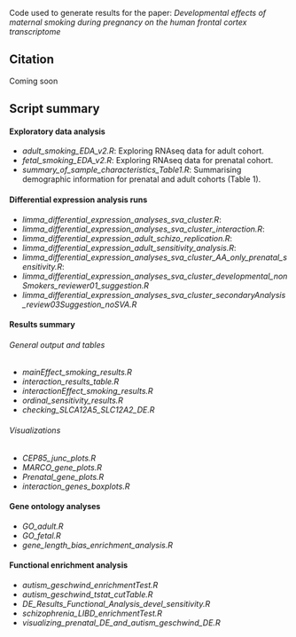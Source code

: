 Code used to generate results for the paper: *Developmental effects of maternal smoking during pregnancy on the human frontal cortex transcriptome*

## Citation
Coming soon

## Script summary

#### Exploratory data analysis
* *adult_smoking_EDA_v2.R*: Exploring RNAseq data for adult cohort.
* *fetal_smoking_EDA_v2.R*: Exploring RNAseq data for prenatal cohort.
* *summary_of_sample_characteristics_Table1.R*: Summarising demographic information for prenatal and adult cohorts (Table 1).

#### Differential expression analysis runs
* *limma_differential_expression_analyses_sva_cluster.R*:
* *limma_differential_expression_analyses_sva_cluster_interaction.R*:
* *limma_differential_expression_adult_schizo_replication.R*:
* *limma_differential_expression_adult_sensitivity_analysis.R*:
* *limma_differential_expression_analyses_sva_cluster_AA_only_prenatal_sensitivity.R*:
* *limma_differential_expression_analyses_sva_cluster_developmental_nonSmokers_reviewer01_suggestion.R*
* *limma_differential_expression_analyses_sva_cluster_secondaryAnalysis_review03Suggestion_noSVA.R*

#### Results summary

###### General output and tables
* *mainEffect_smoking_results.R*
* *interaction_results_table.R*
* *interactionEffect_smoking_results.R*
* *ordinal_sensitivity_results.R*
* *checking_SLCA12A5_SLC12A2_DE.R*

###### Visualizations
* *CEP85_junc_plots.R*
* *MARCO_gene_plots.R*
* *Prenatal_gene_plots.R*
* *interaction_genes_boxplots.R*

#### Gene ontology analyses
* *GO_adult.R*
* *GO_fetal.R*
* *gene_length_bias_enrichment_analysis.R*

#### Functional enrichment analysis
* *autism_geschwind_enrichmentTest.R*
* *autism_geschwind_tstat_cutTable.R*
* *DE_Results_Functional_Analysis_devel_sensitivity.R*
* *schizophrenia_LIBD_enrichmentTest.R*
* *visualizing_prenatal_DE_and_autism_geschwind_DE.R*